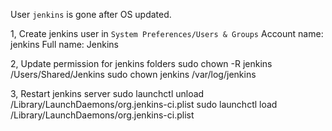 
User `jenkins` is gone after OS updated.

1, Create jenkins user in `System Preferences/Users & Groups`
  Account name: jenkins
  Full name: Jenkins
  
2, Update permission for jenkins folders
sudo chown -R jenkins /Users/Shared/Jenkins
sudo chown jenkins /var/log/jenkins

3, Restart jenkins server
sudo launchctl unload /Library/LaunchDaemons/org.jenkins-ci.plist
sudo launchctl load /Library/LaunchDaemons/org.jenkins-ci.plist

